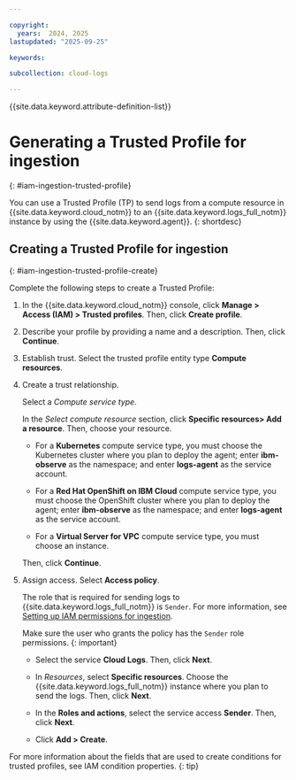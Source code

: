 ```yaml
---

copyright:
  years:  2024, 2025
lastupdated: "2025-09-25"

keywords:

subcollection: cloud-logs

---
```


{{site.data.keyword.attribute-definition-list}}

# Generating a Trusted Profile for ingestion
{: #iam-ingestion-trusted-profile}

You can use a Trusted Profile (TP) to send logs from a compute resource in {{site.data.keyword.cloud_notm}} to an {{site.data.keyword.logs_full_notm}} instance by using the {{site.data.keyword.agent}}.
{: shortdesc}



## Creating a Trusted Profile for ingestion
{: #iam-ingestion-trusted-profile-create}

Complete the following steps to create a Trusted Profile:

1. In the {{site.data.keyword.cloud_notm}} console, click **Manage > Access (IAM) > Trusted profiles**. Then, click **Create profile**.

2. Describe your profile by providing a name and a description. Then, click **Continue**.

3. Establish trust. Select the trusted profile entity type **Compute resources**.

5. Create a trust relationship.

    Select a *Compute service type*.

    In the *Select compute resource* section, click **Specific resources> Add a resource**. Then, choose your resource.

    - For a **Kubernetes** compute service type, you must choose the Kubernetes cluster where you plan to deploy the agent; enter **ibm-observe** as the namespace; and enter **logs-agent** as the service account.

    - For a **Red Hat OpenShift on IBM Cloud** compute service type, you must choose the OpenShift cluster where you plan to deploy the agent; enter **ibm-observe** as the namespace; and enter **logs-agent** as the service account.

    - For a **Virtual Server for VPC** compute service type, you must choose an instance.

    Then, click **Continue**.

6. Assign access. Select **Access policy**.

    The role that is required for sending logs to {{site.data.keyword.logs_full_notm}} is `Sender`. For more information, see [Setting up IAM permissions for ingestion](/docs/cloud-logs?topic=cloud-logs-iam-ingestion-permissions).

    Make sure the user who grants the policy has the `Sender` role permissions.
    {: important}

    - Select the service **Cloud Logs**. Then, click **Next**.

    - In *Resources*, select **Specific resources**. Choose the {{site.data.keyword.logs_full_notm}} instance where you plan to send the logs. Then, click **Next**.

    - In the **Roles and actions**, select the service access **Sender**. Then, click **Next**.

    - Click **Add > Create**.

For more information about the fields that are used to create conditions for trusted profiles, see IAM condition properties. {: tip}
